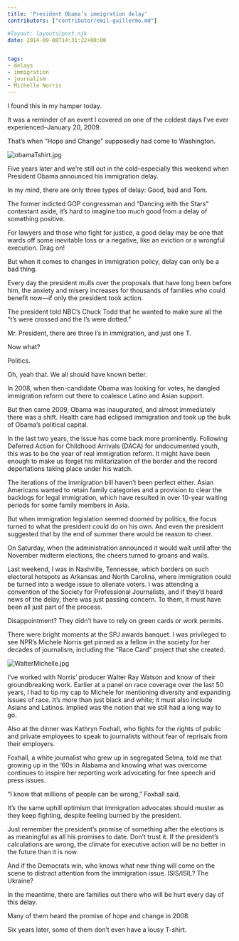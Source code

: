 ```yaml
---
title: 'President Obama’s immigration delay'
contributors: ["contributor/emil-guillermo.md"]

#layout: layouts/post.njk
date: 2014-09-08T14:31:22+00:00


tags:
- delays
- immigration
- journalism
- Michelle Norris
---
```


I found this in my hamper today.

It was a reminder of an event I covered on one of the coldest days I’ve ever
experienced–January 20, 2009.

That’s when “Hope and Change” supposedly had come to Washington.

![obamaTshirt.jpg](/uploads/obamaTshirt.jpg)

Five years later and we’re still out in the cold–especially this weekend when
President Obama announced his immigration delay.

In my mind, there are only three types of delay: Good, bad and Tom.

The former indicted GOP congressman and “Dancing with the Stars” contestant
aside, it’s hard to imagine too much good from a delay of something positive.

For lawyers and those who fight for justice, a good delay may be one that wards
off some inevitable loss or a negative, like an eviction or a wrongful
execution. Drag on!

But when it comes to changes in immigration policy, delay can only be a bad
thing.

Every day the president mulls over the proposals that have long been before him,
the anxiety and misery increases for thousands of families who could benefit
now—if only the president took action.

The president told NBC’s Chuck Todd that he wanted to make sure all the “t’s
were crossed and the I’s were dotted.”

Mr. President, there are three I’s in immigration, and just one T.

Now what?

Politics.

Oh, yeah that. We all should have known better.

In 2008, when then-candidate Obama was looking for votes, he dangled immigration
reform out there to coalesce Latino and Asian support.

But then came 2009, Obama was inaugurated, and almost immediately there was a
shift. Health care had eclipsed immigration and took up the bulk of Obama’s
political capital.

In the last two years, the issue has come back more prominently. Following
Deferred Action for Childhood Arrivals (DACA) for undocumented youth, this was
to be the year of real immigration reform. It might have been enough to make us
forget his militarization of the border and the record deportations taking place
under his watch.

The iterations of the immigration bill haven’t been perfect either. Asian
Americans wanted to retain family categories and a provision to clear the
backlogs for legal immigration, which have resulted in over 10-year waiting
periods for some family members in Asia.

But when immigration legislation seemed doomed by politics, the focus turned to
what the president could do on his own. And even the president suggested that by
the end of summer there would be reason to cheer.

On Saturday, when the administration announced it would wait until after the
November midterm elections, the cheers turned to groans and wails.

Last weekend, I was in Nashville, Tennessee, which borders on such electoral
hotspots as Arkansas and North Carolina, where immigration could be turned into
a wedge issue to alienate voters. I was attending a convention of the Society
for Professional Journalists, and if they’d heard news of the delay, there was
just passing concern. To them, it must have been all just part of the process.

Disappointment? They didn’t have to rely on green cards or work permits.

There were bright moments at the SPJ awards banquet. I was privileged to see
NPR’s Michele Norris get pinned as a fellow in the society for her decades of
journalism, including the “Race Card” project that she created.

![WalterMichelle.jpg](/uploads/WalterMichelle.jpg)

I’ve worked with Norris’ producer Walter Ray Watson and know of their
groundbreaking work. Earlier at a panel on race coverage over the last 50 years,
I had to tip my cap to Michele for mentioning diversity and expanding issues of
race. It’s more than just black and white; it must also include Asians and
Latinos. Implied was the notion that we still had a long way to go.

Also at the dinner was Kathryn Foxhall, who fights for the rights of public and
private employees to speak to journalists without fear of reprisals from their
employers.

Foxhall, a white journalist who grew up in segregated Selma, told me that
growing up in the ’60s in Alabama and knowing what was overcome continues to
inspire her reporting work advocating for free speech and press issues.

“I know that millions of people can be wrong,” Foxhall said.

It’s the same uphill optimism that immigration advocates should muster as they
keep fighting, despite feeling burned by the president.

Just remember the president’s promise of something after the elections is as
meaningful as all his promises to date. Don’t trust it. If the president’s
calculations are wrong, the climate for executive action will be no better in
the future than it is now.

And if the Democrats win, who knows what new thing will come on the scene to
distract attention from the immigration issue. ISIS/ISIL? The Ukraine?

In the meantime, there are families out there who will be hurt every day of this
delay.

Many of them heard the promise of hope and change in 2008.

Six years later, some of them don’t even have a lousy T-shirt.
